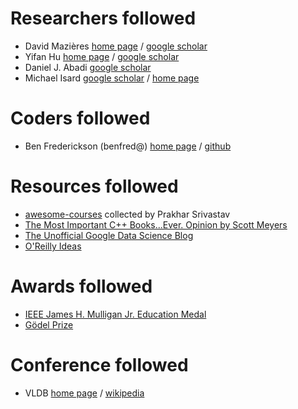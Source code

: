 # Researchers followed
* David Mazières [home page](http://www.scs.stanford.edu/~dm/) / [google scholar](https://scholar.google.com/citations?user=16rpqWQAAAAJ&hl=en)
* Yifan Hu [home page](http://yifanhu.net) / [google scholar](https://scholar.google.com/citations?user=lcOqJwMAAAAJ&hl=en)
* Daniel J. Abadi [google scholar](https://scholar.google.com/citations?user=zxeEF2gAAAAJ&hl=en&oi=sra)
* Michael Isard [google scholar](https://scholar.google.com/citations?user=V358UyMAAAAJ&hl=en&oi=sra) / [home page](http://michaelisard.com/)

# Coders followed
* Ben Frederickson (benfred@) [home page](https://www.benfrederickson.com/) / [github](https://github.com/benfred)

# Resources followed
* [awesome-courses](https://github.com/prakhar1989/awesome-courses) collected by Prakhar Srivastav
* [The Most Important C++ Books...Ever. Opinion by Scott Meyers](https://www.artima.com/cppsource/top_cpp_books.html)
* [The Unofficial Google Data Science Blog](http://www.unofficialgoogledatascience.com/)
* [O'Reilly Ideas](https://www.oreilly.com/ideas)

# Awards followed
* [IEEE James H. Mulligan Jr. Education Medal](https://en.wikipedia.org/wiki/IEEE_James_H._Mulligan_Jr._Education_Medal)
* [Gödel Prize](https://en.wikipedia.org/wiki/Gödel_Prize)

# Conference followed
* VLDB [home page](https://www.vldb.org/) / [wikipedia](https://en.wikipedia.org/wiki/VLDB_conference)
